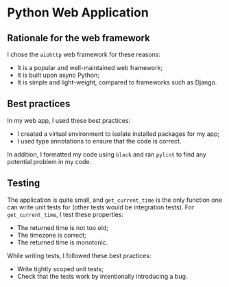 # Python Web Application

## Rationale for the web framework

I chose the `aiohttp` web framework for these reasons:

- It is a popular and well-maintained web framework;
- It is built upon async Python;
- It is simple and light-weight, compared to frameworks such as Django.

## Best practices

In my web app, I used these best practices:

- I created a virtual environment to isolate installed packages for my app;
- I used type annotations to ensure that the code is correct.

In addition, I formatted my code using `black` and ran `pylint` to find any
potential problem in my code.

## Testing

The application is quite small, and `get_current_time` is the only
function one can write unit tests for (other tests would be integration tests).
For `get_current_time`, I test these properties:

- The returned time is not too old;
- The timezone is correct;
- The returned time is monotonic.

While writing tests, I followed these best practices:

- Write tightly scoped unit tests;
- Check that the tests work by intentionally introducing a bug.

